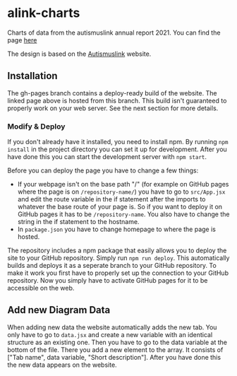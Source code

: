 
# alink-charts
Charts of data from the autismuslink annual report 2021.
You can find the page [here](https://patrikackermann.github.io/alink-charts/)

The design is based on the [Autismuslink](https://autismuslink.ch) website.

## Installation
The gh-pages branch contains a deploy-ready build of the website. The linked page above is hosted from this branch. This build isn't guaranteed to properly work on your web server. See the next section for more details.

### Modify & Deploy
If you don't already have it installed, you need to install npm. By running `npm install` in the project directory you can set it up for development. After you have done this you can start the development server with `npm start`.

Before you can deploy the page you have to change a few things:

 - If your webpage isn't on the base path "/" (for example on GitHub pages where the page is on `/repository-name/`) you have to go to `src/App.jsx` and edit the route variable in the if statement after the imports to whatever the base route of your page is. So if you want to deploy it on GitHub pages it has to be `/repository-name`. You also have to change the string in the if statement to the hostname. 
 - In `package.json` you have to change homepage to where the page is hosted. 

The repository includes a npm package that easily allows you to deploy the site to your GitHub repository. Simply run `npm run deploy`. This automatically builds and deploys it as a seperate branch to your GitHub repository. To make it work you first have to properly set up the connection to your GitHub repository. Now you simply have to activate GitHub pages for it to be accessible on the web.

## Add new Diagram Data
When adding new data the website automatically adds the new tab.
You only have to go to `data.jsx` and create a new variable with an identical structure as an existing one. Then you have to go to the data variable at the bottom of the file. There you add a new element to the array. It consists of ["Tab name", data variable, "Short description"]. After you have done this the new data appears on the website.

